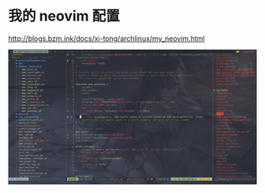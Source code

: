 # 我的 neovim 配置

http://blogs.bzm.ink/docs/xi-tong/archlinux/my_neovim.html

![vim](media/README/vim.png)
